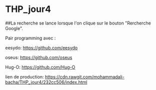 # THP_jour4

##La recherche se lance lorsque l'on clique sur le bouton "Rercherche Google".


Pair programming avec :

eesydo: https://github.com/eesydo 

oseus: https://github.com/oseus 

Hug-O: https://github.com/Hug-O 

lien de production: https://cdn.rawgit.com/mohammadali-bacha/THP_jour4/232cc506/index.html

